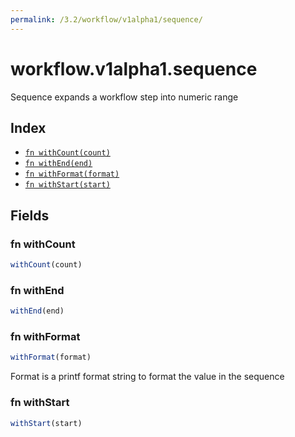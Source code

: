 ```yaml
---
permalink: /3.2/workflow/v1alpha1/sequence/
---
```


# workflow.v1alpha1.sequence

Sequence expands a workflow step into numeric range

## Index

* [`fn withCount(count)`](#fn-withcount)
* [`fn withEnd(end)`](#fn-withend)
* [`fn withFormat(format)`](#fn-withformat)
* [`fn withStart(start)`](#fn-withstart)

## Fields

### fn withCount

```ts
withCount(count)
```



### fn withEnd

```ts
withEnd(end)
```



### fn withFormat

```ts
withFormat(format)
```

Format is a printf format string to format the value in the sequence

### fn withStart

```ts
withStart(start)
```

